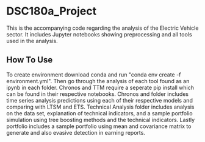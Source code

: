 # DSC180a_Project
This is the accompanying code regarding the analysis of the Electric Vehicle sector. It includes Jupyter notebooks showing preprocessing and all tools used in the analysis.
## How To Use
To create environment download conda and run "conda env create -f environment.yml". Then go through the analysis of each tool found as an ipynb in each folder. Chronos and TTM require a seperate pip install which can be found in their respective notebooks. Chronos and folder includes time series analysis predictions using each of their respective models and comparing with LTSM and ETS. Technical Analysis folder includes analysis on the data set, explanation of technical indicators, and a sample portfolio simulation using tree boosting methods and the technical indicators. Lastly portfolio includes a sample portfolio using mean and covariance matrix to generate and also evasive detection in earning reports.
